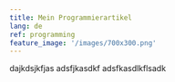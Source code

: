 ```yaml
---
title: Mein Programmierartikel
lang: de
ref: programming
feature_image: '/images/700x300.png'
---
```


dajkdsjkfjas
adsfjkasdkf
adsfkasdlkflsadk
